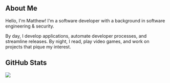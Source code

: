 ## About Me
Hello, I'm Matthew! I'm a software developer with a background in software engineering & security.

By day, I develop applications, automate developer processes, and streamline releases.
By night, I read, play video games, and work on projects that pique my interest.

## GitHub Stats
![](https://github-readme-stats.vercel.app/api/top-langs/?username=geistindersh&theme=tokyonight&hide_border=true&include_all_commits=true&count_private=true&layout=compact&count_weight=0.5&size_weight=0.5&exclude_repo=P2P-Bingo,ASU-Latex-Template)